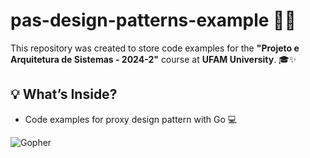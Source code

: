 # pas-design-patterns-example 🎨🔧

This repository was created to store code examples for the **"Projeto e Arquitetura de Sistemas - 2024-2"** course at **UFAM University**. 🎓✨


## 💡 What’s Inside?

- Code examples for proxy design pattern with Go 💻


![Gopher](https://media.tenor.com/TCMWkxIkF9IAAAAj/dancing-gopher.gif)



